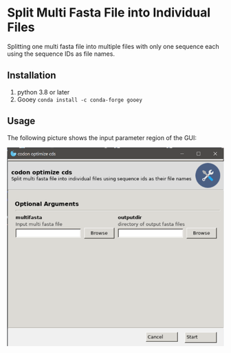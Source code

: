 # Split Multi Fasta File into Individual Files

Splitting one multi fasta file into multiple files with only one sequence each using the sequence IDs as file names.
## Installation
1. python 3.8 or later
2. Gooey `conda install -c conda-forge gooey`
## Usage
The following picture shows the input parameter region of the GUI:

![](https://github.com/olgatsiouri1996/split_multi_fasta/blob/master/GUI.png)



